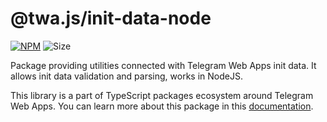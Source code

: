 # @twa.js/init-data-node

[npm-badge]: https://img.shields.io/npm/v/@twa.js/init-data-node?logo=npm

[npm-link]: https://npmjs.com/package/@twa.js/init-data-node

[size-badge]: https://img.shields.io/bundlephobia/minzip/@twa.js/init-data-node

[![NPM][npm-badge]][npm-link]
![Size][size-badge]

Package providing utilities connected with Telegram Web Apps init data. It
allows init data validation and parsing, works in NodeJS.

This library is a part of TypeScript packages ecosystem around Telegram Web
Apps. You can learn more about this package in this
[documentation](https://docs.twa.dev/docs/libraries/twa-init-data-node).
